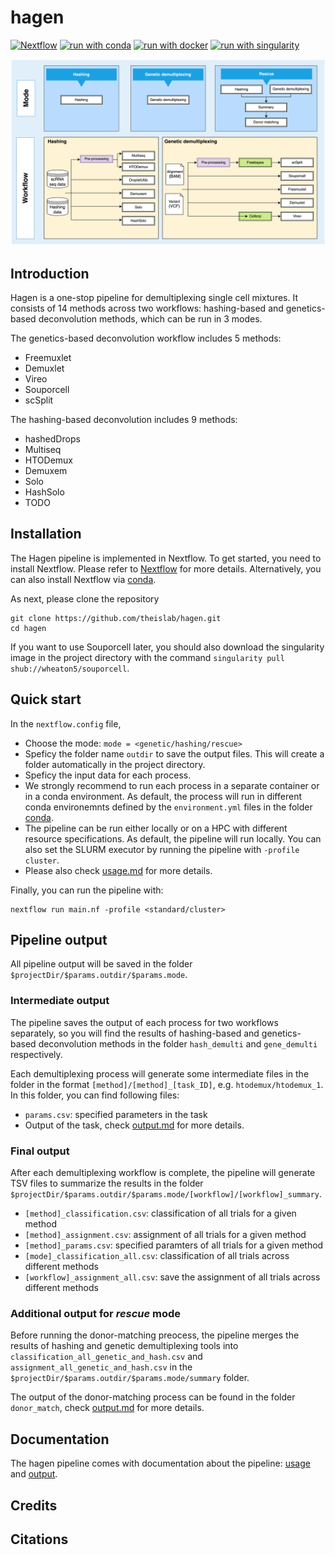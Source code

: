 # hagen

[![Nextflow](https://img.shields.io/badge/nextflow%20DSL2-%E2%89%A522.10.1-23aa62.svg)](https://www.nextflow.io/)
[![run with conda](http://img.shields.io/badge/run%20with-conda-3EB049?labelColor=000000&logo=anaconda)](https://docs.conda.io/en/latest/)
[![run with docker](https://img.shields.io/badge/run%20with-docker-0db7ed?labelColor=000000&logo=docker)](https://www.docker.com/)
[![run with singularity](https://img.shields.io/badge/run%20with-singularity-1d355c.svg?labelColor=000000)](https://sylabs.io/docs/)

![Caption](pipeline_v2.png)
## **Introduction**
Hagen is a one-stop pipeline for demultiplexing single cell mixtures. It consists of 14 methods across two workflows: hashing-based and genetics-based deconvolution methods, which can be run in 3 modes. 

The genetics-based deconvolution workflow includes 5 methods: 
* Freemuxlet 
* Demuxlet
* Vireo
* Souporcell
* scSplit

The hashing-based deconvolution includes 9 methods: 
* hashedDrops
* Multiseq
* HTODemux
* Demuxem
* Solo
* HashSolo
* TODO

## **Installation**

The Hagen pipeline is implemented in Nextflow. To get started, you need to install Nextflow. Please refer to [Nextflow](https://www.nextflow.io/docs/latest/getstarted.html#installation) for more details. Alternatively, you can also install Nextflow via [conda](https://anaconda.org/bioconda/nextflow).

As next, please clone the repository
```
git clone https://github.com/theislab/hagen.git
cd hagen
```

If you want to use Souporcell later, you should also download the singularity image in the project directory with the command `singularity pull shub://wheaton5/souporcell`.


## **Quick start**
In the `nextflow.config` file, 
* Choose the mode: `mode = <genetic/hashing/rescue>`
* Speficy the folder name `outdir` to save the output files. This will create a folder automatically in the project directory.
* Speficy the input data for each process.
* We strongly recommend to run each process in a separate container or in a conda environment. As default, the process will run in different conda environemnts defined by the `environment.yml` files in the folder [conda](https://github.com/theislab/hagen/tree/main/conda). 
* The pipeline can be run either locally or on a HPC with different resource specifications. As default, the pipeline will run locally. You can also set the SLURM executor by running the pipeline with `-profile cluster`. 
* Please also check [usage.md](https://github.com/theislab/hagen/blob/main/docs/usage.md) for more details.

Finally, you can run the pipeline with: 

    nextflow run main.nf -profile <standard/cluster>

## **Pipeline output**
All pipeline output will be saved in the folder `$projectDir/$params.outdir/$params.mode`. 

### **Intermediate output**
The pipeline saves the output of each process for two workflows separately, so you will find the results of hashing-based and genetics-based deconvolution methods in the folder `hash_demulti` and `gene_demulti` respectively.

Each demultiplexing process will generate some intermediate files in the folder in the format `[method]/[method]_[task_ID]`, e.g. `htodemux/htodemux_1`. In this folder, you can find following files:
* `params.csv`: specified parameters in the task
* Output of the task, check [output.md](https://github.com/theislab/hagen/blob/main/docs/output.md) for more details.

### **Final output**
After each demultiplexing workflow is complete, the pipeline will generate TSV files to summarize the results in the folder `$projectDir/$params.outdir/$params.mode/[workflow]/[workflow]_summary`.
* `[method]_classification.csv`: classification of all trials for a given method
* `[method]_assignment.csv`: assignment of all trials for a given method
* `[method]_params.csv`: specified paramters of all trials for a given method
* `[mode]_classification_all.csv`: classification of all trials across different methods
* `[workflow]_assignment_all.csv`: save the assignment of all trials across different methods

### **Additional output for ***rescue*** mode**
Before running the donor-matching preocess, the pipeline merges the results of hashing and genetic demultiplexing tools into `classification_all_genetic_and_hash.csv` and `assignment_all_genetic_and_hash.csv` in the `$projectDir/$params.outdir/$params.mode/summary` folder. 

The output of the donor-matching process can be found in the folder `donor_match`, check [output.md](https://github.com/theislab/hagen/blob/main/docs/output.md) for more details.

## Documentation

The hagen pipeline comes with documentation about the pipeline: [usage](https://github.com/theislab/hagen/blob/main/docs/usage.md) and [output](https://github.com/theislab/hagen/blob/main/docs/output.md).

## Credits

## Citations


